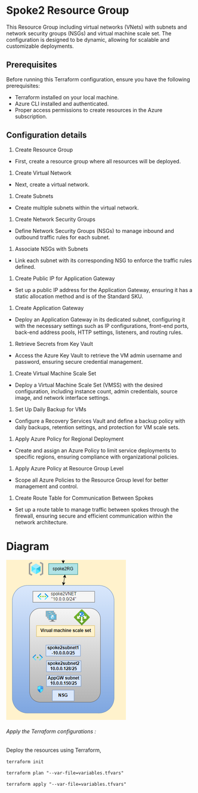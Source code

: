 # Spoke2 Resource Group

This Resource Group  including virtual networks (VNets) with subnets and network security groups (NSGs) and virtual machine scale set. The configuration is designed to be dynamic, allowing for scalable and customizable deployments.

## Prerequisites

Before running this Terraform configuration, ensure you have the following prerequisites:
- Terraform installed on your local machine.
- Azure CLI installed and authenticated.
- Proper access permissions to create resources in the Azure subscription.


## Configuration details
1. Create Resource Group
- First, create a resource group where all resources will be deployed.

1. Create Virtual Network
- Next, create a virtual network.

1. Create Subnets
- Create multiple subnets within the virtual network.

1. Create Network Security Groups
- Define Network Security Groups (NSGs) to manage inbound and outbound traffic rules for each subnet.

1. Associate NSGs with Subnets
- Link each subnet with its corresponding NSG to enforce the traffic rules defined.

1. Create Public IP for Application Gateway
- Set up a public IP address for the Application Gateway, ensuring it has a static allocation method and is of the Standard SKU.

1. Create Application Gateway
- Deploy an Application Gateway in its dedicated subnet, configuring it with the necessary settings such as IP configurations, front-end ports, back-end address pools, HTTP settings, listeners, and routing rules.

1. Retrieve Secrets from Key Vault
- Access the Azure Key Vault to retrieve the VM admin username and password, ensuring secure credential management.

1. Create Virtual Machine Scale Set
- Deploy a Virtual Machine Scale Set (VMSS) with the desired configuration, including instance count, admin credentials, source image, and network interface settings.

1.   Set Up Daily Backup for VMs
- Configure a Recovery Services Vault and define a backup policy with daily backups, retention settings, and protection for VM scale sets.

1.   Apply Azure Policy for Regional Deployment
- Create and assign an Azure Policy to limit service deployments to specific regions, ensuring compliance with organizational policies.

1.   Apply Azure Policy at Resource Group Level
- Scope all Azure Policies to the Resource Group level for better management and control.

1.   Create Route Table for Communication Between Spokes
- Set up a route table to manage traffic between spokes through the firewall, ensuring secure and efficient communication within the network architecture.


# Diagram

![Spoke2](Images/spoke2.png)

###### Apply the Terraform configurations :
Deploy the resources using Terraform,
```
terraform init
```
```
terraform plan "--var-file=variables.tfvars"
```
```
terraform apply "--var-file=variables.tfvars"
```